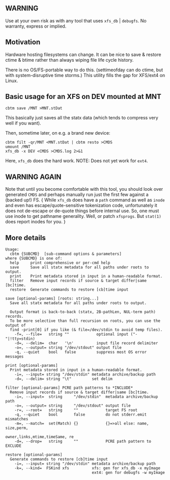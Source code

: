 WARNING
-------
Use at your own risk as with any tool that uses `xfs_db` | `debugfs`.  No
warranty, express or implied.

Motivation
----------

Hardware hosting filesystems can change.  It can be nice to save & restore ctime
& btime rather than always wiping file life cycle history.

There is no OS/FS-portable way to do this.  (settimeofday can do ctime, but with
system-disruptive time storms.)  This utility fills the gap for XFS/ext4
on Linux.

Basic usage for an XFS on DEV mounted at MNT
--------------------------------------------
```
cbtm save /MNT >MNT.stDat
```
This basically just saves all the statx data (which tends to compress very
well if you want).

Then, sometime later, on e.g. a brand new device:
```
cbtm filt -qr/MNT <MNT.stDat | cbtm resto >CMDS
umount /MNT
xfs_db -x DEV <CMDS >CMDS.log 2>&1
```
Here, `xfs_db` does the hard work.  NOTE: Does not yet work for `ext4`.

WARNING AGAIN
-------------
Note that until you become comfortable with this tool, you should look over
generated `CMDS` and perhaps manually run just the first few against a (backed
up!) FS.  { While `xfs_db` does have a `path` command as well as `inode` and
even has escape/quote-sensitive tokenization code, unfortunately it does not
de-escape or de-quote things before internal use.  So, one must use inode to get
pathname generality.  Well, or patch `xfsprogs`.  But `stat(1)` does report
inodes for you. }

More details
------------
```
Usage:
  cbtm {SUBCMD}  [sub-command options & parameters]
where {SUBCMD} is one of:
  help     print comprehensive or per-cmd help
  save     Save all statx metadata for all paths under roots to output.
  print    Print metadata stored in input in a human-readable format.
  filter   Remove input records if source & target differ|same [bc]time.
  restore  Generate commands to restore [cb]time input

save [optional-params] [roots: string...]
  Save all statx metadata for all paths under roots to output.
  
  Output format is back-to-back (statx, 2B-pathLen, NUL-term path) records.
  To be more selective than full recursion on roots, you can use the output of
  find -print[0] if you like (& file=/dev/stdin to avoid temp files).
    -f=, --file=   string ""            optional input ("-"|!tty=stdin)
    -d=, --delim=  char   '\n'          input file record delimiter
    -o=, --output= string "/dev/stdout" output file
    -q, --quiet    bool   false         suppress most OS error messages

print [optional-params] 
  Print metadata stored in input in a human-readable format.
    -i=, --input= string "/dev/stdin" metadata archive/backup path
    -d=, --delim= string "\t"         set delim

filter [optional-params] PCRE path patterns to *INCLUDE*
  Remove input records if source & target differ|same [bc]time.
    -i=, --input=  string     "/dev/stdin"  metadata archive/backup path
    -o=, --output= string     "/dev/stdout" output file
    -r=, --root=   string     ""            target FS root
    -q, --quiet    bool       false         do not stderr.emit mismatches
    -m=, --match=  set(Match) {}            {}=>all else: name, size,perm,
                                            owner,links,mtime,timeSame, re
    -d=, --drop=   string     ""            PCRE path pattern to EXCLUDE

restore [optional-params] 
  Generate commands to restore [cb]time input
    -i=, --input= string "/dev/stdin" metadata archive/backup path
    -k=, --kind=  FSKind xfs          xfs: gen for xfs_db -x myImage
                                      ext4: gen for debugfs -w myImage
```
